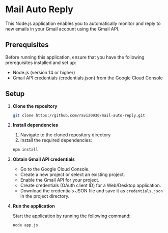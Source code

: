 # Mail Auto Reply

This Node.js application enables you to automatically monitor and reply to new emails in your Gmail account using the Gmail API.

## Prerequisites

Before running this application, ensure that you have the following prerequisites installed and set up:

- Node.js (version 14 or higher)
- Gmail API credentials (credentials.json) from the Google Cloud Console

## Setup

1. **Clone the repository**

   ```bash
   git clone https://github.com/ravi20930/mail-auto-reply.git
   ```

2. **Install dependencies**

   1. Navigate to the cloned repository directory
   2. Install the required dependencies:

   ```bash
   npm install
   ```

3. **Obtain Gmail API credentials**

   - Go to the Google Cloud Console.
   - Create a new project or select an existing project.
   - Enable the Gmail API for your project.
   - Create credentials (OAuth client ID) for a Web/Desktop application.
   - Download the credentials JSON file and save it as `credentials.json` in the project directory.

4. **Run the application**

   Start the application by running the following command:

   ```bash
   node app.js
   ```
